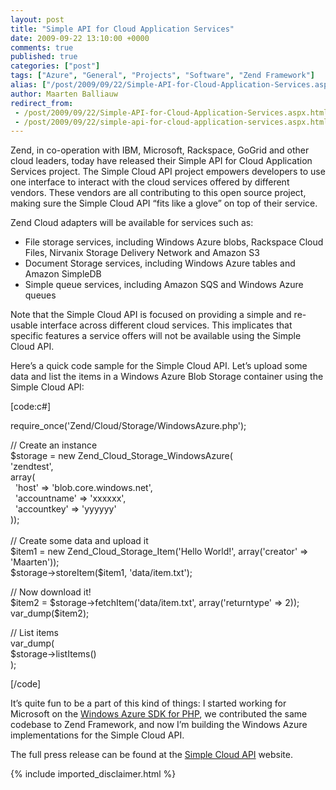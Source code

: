 ```yaml
---
layout: post
title: "Simple API for Cloud Application Services"
date: 2009-09-22 13:10:00 +0000
comments: true
published: true
categories: ["post"]
tags: ["Azure", "General", "Projects", "Software", "Zend Framework"]
alias: ["/post/2009/09/22/Simple-API-for-Cloud-Application-Services.aspx", "/post/2009/09/22/simple-api-for-cloud-application-services.aspx"]
author: Maarten Balliauw
redirect_from:
 - /post/2009/09/22/Simple-API-for-Cloud-Application-Services.aspx.html
 - /post/2009/09/22/simple-api-for-cloud-application-services.aspx.html
---
```

<p>Zend, in co-operation with IBM, Microsoft, Rackspace, GoGrid and other cloud leaders, today have released their Simple API for Cloud Application Services project. The Simple Cloud API project empowers developers to use one interface to interact with the cloud services offered by different vendors. These vendors are all contributing to this open source project, making sure the Simple Cloud API &ldquo;fits like a glove&rdquo; on top of their service.</p>
<p>Zend Cloud adapters will be available for services such as:</p>
<ul>
<li>File storage services, including Windows Azure blobs, Rackspace Cloud Files, Nirvanix Storage Delivery Network and Amazon S3 </li>
<li>Document Storage services, including Windows Azure tables and Amazon SimpleDB </li>
<li>Simple queue services, including Amazon SQS and Windows Azure queues </li>
</ul>
<p>Note that the Simple Cloud API is focused on providing a simple and re-usable interface across different cloud services. This implicates that specific features a service offers will not be available using the Simple Cloud API.</p>
<p>Here&rsquo;s a quick code sample for the Simple Cloud API. Let&rsquo;s upload some data and list the items in a Windows Azure Blob Storage container using the Simple Cloud API:</p>
<p>[code:c#]</p>
<p>require_once('Zend/Cloud/Storage/WindowsAzure.php');</p>
<p>// Create an instance
<br />$storage = new Zend_Cloud_Storage_WindowsAzure( <br />'zendtest', <br />array( <br />&nbsp; 'host' =&gt; 'blob.core.windows.net', <br />&nbsp; 'accountname' =&gt; 'xxxxxx', <br />&nbsp; 'accountkey' =&gt; 'yyyyyy' <br />)); <br /><br />// Create some data and upload it
<br />$item1 = new Zend_Cloud_Storage_Item('Hello World!', array('creator' =&gt; 'Maarten')); <br />$storage-&gt;storeItem($item1, 'data/item.txt');</p>
<p>// Now download it!
<br />$item2 = $storage-&gt;fetchItem('data/item.txt', array('returntype' =&gt; 2)); <br />var_dump($item2);</p>
<p>// List items
<br />var_dump( <br />$storage-&gt;listItems() <br />);</p>
<p>[/code]</p>
<p>It&rsquo;s quite fun to be a part of this kind of things: I started working for Microsoft on the <a href="http://phpazure.codeplex.com/">Windows Azure SDK for PHP</a>, we contributed the same codebase to Zend Framework, and now I&rsquo;m building the Windows Azure implementations for the Simple Cloud API.</p>
<p>The full press release can be found at the <a href="http://www.simplecloudapi.org">Simple Cloud API</a> website.</p>
{% include imported_disclaimer.html %}
